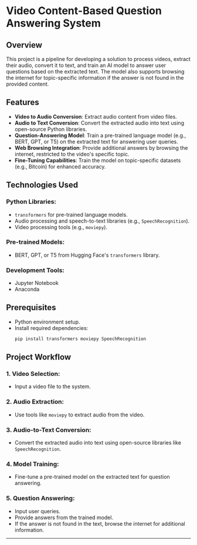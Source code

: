 # Video Content-Based Question Answering System

## Overview
This project is a pipeline for developing a solution to process videos, extract their audio, convert it to text, and train an AI model to answer user questions based on the extracted text. The model also supports browsing the internet for topic-specific information if the answer is not found in the provided content.

## Features
- **Video to Audio Conversion**: Extract audio content from video files.
- **Audio to Text Conversion**: Convert the extracted audio into text using open-source Python libraries.
- **Question-Answering Model**: Train a pre-trained language model (e.g., BERT, GPT, or T5) on the extracted text for answering user queries.
- **Web Browsing Integration**: Provide additional answers by browsing the internet, restricted to the video's specific topic.
- **Fine-Tuning Capabilities**: Train the model on topic-specific datasets (e.g., Bitcoin) for enhanced accuracy.

## Technologies Used
### Python Libraries:
- `transformers` for pre-trained language models.
- Audio processing and speech-to-text libraries (e.g., `SpeechRecognition`).
- Video processing tools (e.g., `moviepy`).

### Pre-trained Models:
- BERT, GPT, or T5 from Hugging Face's `transformers` library.

### Development Tools:
- Jupyter Notebook
- Anaconda

## Prerequisites
- Python environment setup.
- Install required dependencies:
  ```bash
  pip install transformers moviepy SpeechRecognition
  ```

## Project Workflow
### 1. Video Selection:
- Input a video file to the system.

### 2. Audio Extraction:
- Use tools like `moviepy` to extract audio from the video.

### 3. Audio-to-Text Conversion:
- Convert the extracted audio into text using open-source libraries like `SpeechRecognition`.

### 4. Model Training:
- Fine-tune a pre-trained model on the extracted text for question answering.

### 5. Question Answering:
- Input user queries.
- Provide answers from the trained model.
- If the answer is not found in the text, browse the internet for additional information.

---

